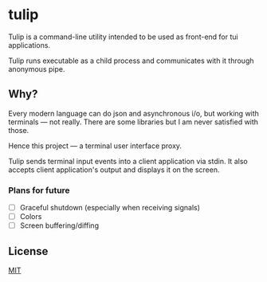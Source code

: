 # tulip

Tulip is a command-line utility intended to be used as front-end for tui
applications.

Tulip runs executable as a child process and communicates with it through
anonymous pipe.

## Why?

Every modern language can do json and asynchronous i/o, but working with
terminals &mdash; not really. There are some libraries but I am never satisfied
with those.

Hence this project &mdash; a terminal user interface proxy.

Tulip sends terminal input events into a client application via stdin. It also
accepts client application's output and displays it on the screen.

### Plans for future

- [ ] Graceful shutdown (especially when receiving signals)
- [ ] Colors
- [ ] Screen buffering/diffing

## License

[MIT](LICENSE)
